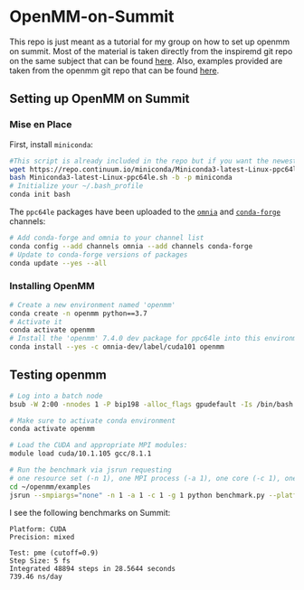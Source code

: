 # OpenMM-on-Summit

This repo is just meant as a tutorial for my group on how to set up openmm on summit.
Most of the material is taken directly from the inspiremd git repo on the same subject that can be found [here](https://github.com/inspiremd/conda-recipes-summit).
Also, examples provided are taken from the openmm git repo that can be found [here](https://github.com/openmm/openmm).

## Setting up OpenMM on Summit

### Mise en Place

First, install `miniconda`:
```bash
#This script is already included in the repo but if you want the newest version
wget https://repo.continuum.io/miniconda/Miniconda3-latest-Linux-ppc64le.sh
bash Miniconda3-latest-Linux-ppc64le.sh -b -p miniconda
# Initialize your ~/.bash_profile
conda init bash
```

The `ppc64le` packages have been uploaded to the [`omnia`](https://anaconda.org/omnia) and [`conda-forge`](https://anaconda.org/conda-forge) channels:
```bash
# Add conda-forge and omnia to your channel list
conda config --add channels omnia --add channels conda-forge
# Update to conda-forge versions of packages
conda update --yes --all
```
### Installing OpenMM

```bash
# Create a new environment named 'openmm'
conda create -n openmm python==3.7
# Activate it
conda activate openmm
# Install the 'openmm' 7.4.0 dev package for ppc64le into this environment
conda install --yes -c omnia-dev/label/cuda101 openmm
```

## Testing openmm

```bash
# Log into a batch node
bsub -W 2:00 -nnodes 1 -P bip198 -alloc_flags gpudefault -Is /bin/bash

# Make sure to activate conda environment
conda activate openmm

# Load the CUDA and appropriate MPI modules:
module load cuda/10.1.105 gcc/8.1.1

# Run the benchmark via jsrun requesting
# one resource set (-n 1), one MPI process (-a 1), one core (-c 1), one GPU (-g 1)
cd ~/openmm/examples
jsrun --smpiargs="none" -n 1 -a 1 -c 1 -g 1 python benchmark.py --platform=CUDA --test=pme --precision=mixed --seconds=30 --heavy-hydrogens
```
I see the following benchmarks on Summit:
```
Platform: CUDA
Precision: mixed

Test: pme (cutoff=0.9)
Step Size: 5 fs
Integrated 48894 steps in 28.5644 seconds
739.46 ns/day
```
